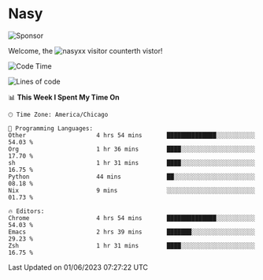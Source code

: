 # Nasy

<!--
<p align="center">
<img height="200" src="https://github-readme-stats.vercel.app/api?username=nasyxx&count_private=true&show_icons=true&theme=dracula&include_all_commits=true"/>
<img height="200" src="https://github-readme-stats.vercel.app/api/top-langs/?username=nasyxx&theme=dracula&hide=html,jupyter+notebook&count_private=true&show_icons=true"/>
</p>

  
----------------
-->

![Sponsor](https://img.shields.io/static/v1.svg?label=Sponsor&message=%E2%9D%A4&logo=GitHub&style=flat&color=pink)
 
Welcome, the ![nasyxx visitor counter](https://count.getloli.com/get/@nasyxx?theme=rule34)th vistor!
 
<!--START_SECTION:waka-->
![Code Time](http://img.shields.io/badge/Code%20Time-3%2C547%20hrs%2037%20mins-blue)

![Lines of code](https://img.shields.io/badge/From%20Hello%20World%20I%27ve%20Written-6.2%20million%20lines%20of%20code-blue)

📊 **This Week I Spent My Time On** 

```text
🕑︎ Time Zone: America/Chicago

💬 Programming Languages: 
Other                    4 hrs 54 mins       ██████████████░░░░░░░░░░░   54.03 % 
Org                      1 hr 36 mins        ████░░░░░░░░░░░░░░░░░░░░░   17.70 % 
sh                       1 hr 31 mins        ████░░░░░░░░░░░░░░░░░░░░░   16.75 % 
Python                   44 mins             ██░░░░░░░░░░░░░░░░░░░░░░░   08.18 % 
Nix                      9 mins              ░░░░░░░░░░░░░░░░░░░░░░░░░   01.73 % 

🔥 Editors: 
Chrome                   4 hrs 54 mins       ██████████████░░░░░░░░░░░   54.03 % 
Emacs                    2 hrs 39 mins       ███████░░░░░░░░░░░░░░░░░░   29.23 % 
Zsh                      1 hr 31 mins        ████░░░░░░░░░░░░░░░░░░░░░   16.75 % 
```


 Last Updated on 01/06/2023 07:27:22 UTC
<!--END_SECTION:waka-->

<!-- ![visitors](https://visitor-badge.laobi.icu/badge?page_id=nasyxx.nasyxx) -->

